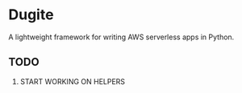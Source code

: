 # Dugite

A lightweight framework for writing AWS serverless apps in Python.

## TODO

1. START WORKING ON HELPERS
